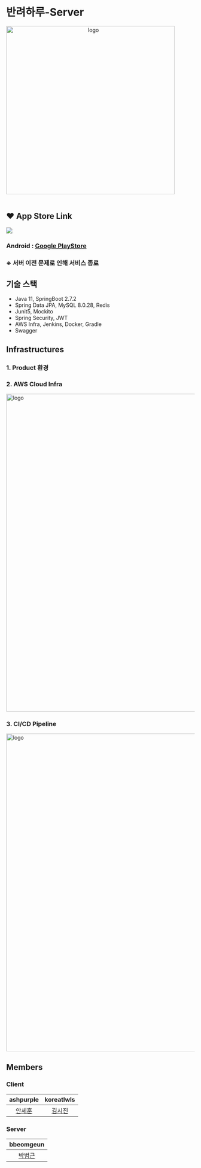 # 반려하루-Server
<div align="center" style="display:flex;">
    <img src="https://user-images.githubusercontent.com/66156531/204141533-f00d4b31-a588-43f3-8557-69684f5a657d.png"  width="450" alt="logo"/>
</div>
<br>

## ❤️ App Store Link
<img src="https://img.shields.io/badge/release-1.0.0-339933">

### Android : <a href = "https://play.google.com/store/apps/details?id=org.retriever.dailypet"> Google PlayStore </a> 

### ※ 서버 이전 문제로 인해 서비스 종료

## 기술 스택

- Java 11, SpringBoot 2.7.2
- Spring Data JPA, MySQL 8.0.28, Redis
- Junit5, Mockito
- Spring Security, JWT
- AWS Infra, Jenkins, Docker, Gradle
- Swagger

## Infrastructures
### 1. Product 환경

### 2. AWS Cloud Infra
<img src="https://user-images.githubusercontent.com/66156531/204345205-b262fa9a-01b1-4733-8601-172986609e23.png" width="850" alt="logo"/>

### 3. CI/CD Pipeline
<img src="https://user-images.githubusercontent.com/66156531/204150012-5af3bac2-ccc6-4cc2-bd23-a67b1f4e315a.png" width="850" alt="logo"/>

## Members

### Client

|ashpurple|koreatlwls|
|:------:|:-------:|
|[안세훈](https://github.com/ashpurple)|[김시진](https://github.com/koreatlwls)|

### Server

|bbeomgeun|
|:------:|
|[박범근](https://github.com/bbeomgeun)|
